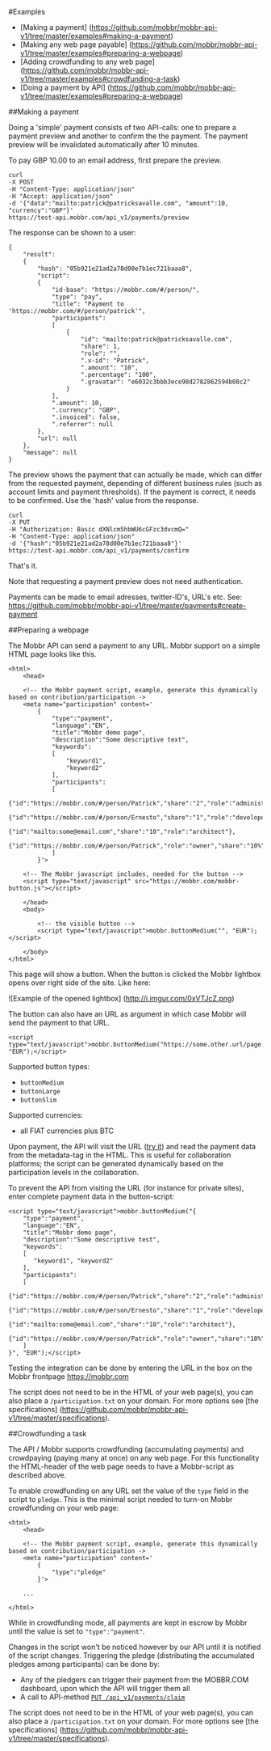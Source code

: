 #Examples

- [Making a payment] (https://github.com/mobbr/mobbr-api-v1/tree/master/examples#making-a-payment)
- [Making any web page payable] (https://github.com/mobbr/mobbr-api-v1/tree/master/examples#preparing-a-webpage)
- [Adding crowdfunding to any web page] (https://github.com/mobbr/mobbr-api-v1/tree/master/examples#crowdfunding-a-task)
- [Doing a payment by API] (https://github.com/mobbr/mobbr-api-v1/tree/master/examples#preparing-a-webpage)

##Making a payment

Doing a 'simple' payment consists of two API-calls: one to prepare a payment preview and another to confirm the the payment. The payment preview will be invalidated automatically after 10 minutes.

To pay GBP 10.00 to an email address, first prepare the preview.

    curl 
    -X POST 
    -H "Content-Type: application/json" 
    -H "Accept: application/json" 
    -d '{"data":"mailto:patrick@patricksavalle.com", "amount":10, "currency":"GBP"}' 
    https://test-api.mobbr.com/api_v1/payments/preview

The response can be shown to a user:

    {
        "result": 
        {
            "hash": "05b921e21ad2a78d00e7b1ec721baaa8",
            "script": 
            {
                "id-base": "https://mobbr.com/#/person/",
                "type": "pay",
                "title": "Payment to 'https://mobbr.com/#/person/patrick'",
                "participants": 
                [
                    {
                        "id": "mailto:patrick@patricksavalle.com",
                        "share": 1,
                        "role": "",
                        ".x-id": "Patrick",
                        ".amount": "10",
                        ".percentage": "100",
                        ".gravatar": "e6032c3bbb3ece98d2782862594b08c2"
                    }
                ],
                ".amount": 10,
                ".currency": "GBP",
                ".invoiced": false,
                ".referrer": null
            },
            "url": null
        },
        "message": null
    }

The preview shows the payment that can actually be made, which can differ from the requested payment, depending of different business rules (such as account limits and payment thresholds). If the payment is correct, it needs to be confirmed. Use the 'hash' value from the response.

    curl 
    -X PUT 
    -H "Authorization: Basic dXNlcm5hbWU6cGFzc3dvcmQ=" 
    -H "Content-Type: application/json" 
    -d '{"hash":"05b921e21ad2a78d00e7b1ec721baaa8"}' 
    https://test-api.mobbr.com/api_v1/payments/confirm
    
That's it.

Note that requesting a payment preview does not need authentication.

Payments can be made to email adresses, twitter-ID's, URL's etc. See: https://github.com/mobbr/mobbr-api-v1/tree/master/payments#create-payment


##Preparing a webpage

The Mobbr API can send a payment to any URL. Mobbr support on a simple HTML page looks like this. 

    <html>
        <head>
        
        <!-- the Mobbr payment script, example, generate this dynamically based on contribution/participation ->
        <meta name="participation" content='
            {
                "type":"payment",
                "language":"EN",
                "title":"Mobbr demo page",
                "description":"Some descriptive text",
                "keywords":
                [
                    "keyword1",
                    "keyword2"
                ],
                "participants":
                [
                    {"id":"https://mobbr.com/#/person/Patrick","share":"2","role":"administrator"},
                    {"id":"https://mobbr.com/#/person/Ernesto","share":"1","role":"developer"},
                    {"id":"mailto:some@email.com","share":"10","role":"architect"},
                    {"id":"https://mobbr.com/#/person/Patrick","role":"owner","share":"10%"}
                ]
            }'>
        
        <!-- The Mobbr javascript includes, needed for the button -->
        <script type="text/javascript" src="https://mobbr.com/mobbr-button.js"></script>
        
        </head>
        <body>
        
            <!-- the visible button -->
            <script type="text/javascript">mobbr.buttonMedium("", "EUR");</script>
            
        </body>
    </html>
    
This page will show a button. When the button is clicked the Mobbr lightbox opens over right side of the site. Like here:
    
![Example of the opened lightbox]
(http://i.imgur.com/0xVTJcZ.png)

The button can also have an URL as argument in which case Mobbr will send the payment to that URL.

    <script type="text/javascript">mobbr.buttonMedium("https://some.other.url/page.html", "EUR");</script>
    
Supported button types:
- `buttonMedium`
- `buttonLarge`
- `buttonSlim`

Supported currencies:
- all FIAT currencies plus BTC

Upon payment, the API will visit the URL ([try it](https://mobbr.com/#/task/aHR0cHM6Ly9naXRodWIuY29tL0JpdC1OYXRpb24vdG94Y29yZQ==/view)) and read the payment data from the metadata-tag in the HTML. This is useful for collaboration platforms; the script can be generated dynamically based on the participation levels in the collaboration.

To prevent the API from visiting the URL (for instance for private sites), enter complete payment data in the button-script:

    <script type="text/javascript">mobbr.buttonMedium("{
        "type":"payment",
        "language":"EN",
        "title":"Mobbr demo page",
        "description":"Some descriptive test",
        "keywords":
        [
           "keyword1", "keyword2"
        ],
        "participants":
        [
            {"id":"https://mobbr.com/#/person/Patrick","share":"2","role":"administrator"},
            {"id":"https://mobbr.com/#/person/Ernesto","share":"1","role":"developer"},
            {"id":"mailto:some@email.com","share":"10","role":"architect"},
            {"id":"https://mobbr.com/#/person/Patrick","role":"owner","share":"10%"}
        ]
    }", "EUR");</script>

Testing the integration can be done by entering the URL in the box on the Mobbr frontpage https://mobbr.com

The script does not need to be in the HTML of your web page(s), you can also place a `/participation.txt` on your domain. For more options see [the specifications] (https://github.com/mobbr/mobbr-api-v1/tree/master/specifications). 

##Crowdfunding a task

The API / Mobbr supports crowdfunding (accumulating payments) and crowdpaying (paying many at once) on any web page. For this functionality the HTML-header of the web page needs to have a Mobbr-script as described above.

To enable crowdfunding on any URL set the value of the `type` field in the script to `pledge`. This is the minimal script needed to turn-on Mobbr crowdfunding on your web page: 

    <html>
        <head>
        
        <!-- the Mobbr payment script, example, generate this dynamically based on contribution/participation ->
        <meta name="participation" content='
            {
                "type":"pledge"
            }'>
        
        ...
        
    </html>

While in crowdfunding mode, all payments are kept in escrow by Mobbr until the value is set to `"type":"payment"`. 
 
Changes in the script won't be noticed however by our API until it is notified of the script changes. Triggering the pledge (distributing the accumulated pledges among participants) can be done by:
- Any of the pledgers can trigger their payment from the MOBBR.COM dashboard, upon which the API will trigger them all
- A call to API-method [`PUT /api_v1/payments/claim`](https://github.com/mobbr/mobbr-api-v1/tree/master/payments#claim-payments) 

The script does not need to be in the HTML of your web page(s), you can also place a `/participation.txt` on your domain. For more options see [the specifications] (https://github.com/mobbr/mobbr-api-v1/tree/master/specifications). 

